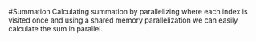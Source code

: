 #Summation
  Calculating summation by parallelizing where each index is visited once and using a shared memory parallelization we can easily calculate the sum in parallel.
